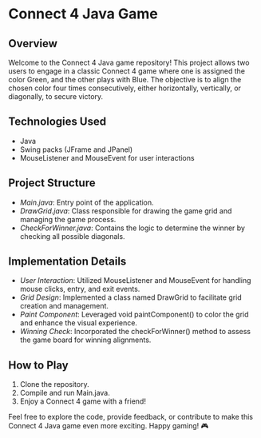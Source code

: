 # Connect 4 Java Game

## Overview

Welcome to the Connect 4 Java game repository! This project allows two users to engage in a classic Connect 4 game where one is assigned the color Green, and the other plays with Blue. The objective is to align the chosen color four times consecutively, either horizontally, vertically, or diagonally, to secure victory.

## Technologies Used

- Java
- Swing packs (JFrame and JPanel)
- MouseListener and MouseEvent for user interactions

## Project Structure

- *Main.java*: Entry point of the application.
- *DrawGrid.java*: Class responsible for drawing the game grid and managing the game process.
- *CheckForWinner.java*: Contains the logic to determine the winner by checking all possible diagonals.

## Implementation Details

- *User Interaction*: Utilized MouseListener and MouseEvent for handling mouse clicks, entry, and exit events.
- *Grid Design*: Implemented a class named DrawGrid to facilitate grid creation and management.
- *Paint Component*: Leveraged void paintComponent() to color the grid and enhance the visual experience.
- *Winning Check*: Incorporated the checkForWinner() method to assess the game board for winning alignments.

## How to Play

1. Clone the repository.
2. Compile and run Main.java.
3. Enjoy a Connect 4 game with a friend!

Feel free to explore the code, provide feedback, or contribute to make this Connect 4 Java game even more exciting. Happy gaming! 🎮
